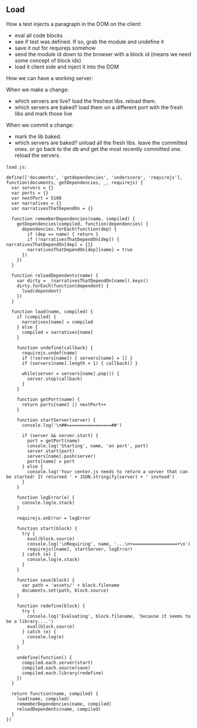 Load
----

How a test injects a paragraph in the DOM on the client:

 - eval all code blocks
 - see if test was defined. If so, grab the module and undefine it
 - save it out for requirejs somehow
 - send the module id down to the browser with a block id (means we need some concept of block ids)
 - load it client side and inject it into the DOM

How we can have a working server:

When we make a change:
 - which servers are live? load the freshest libs. reload them.
 - which servers are baked? load them on a different port with the fresh libs and mark those live

When we commit a change:
 - mark the lib baked.
 - which servers are baked? unload all the fresh libs. leave the committed ones. or go back to the db and get the most recently committed one. reload the servers.


`load.js`:


    define(['documents', 'getdependencies', 'underscore', 'requirejs'], function(documents, getDependencies, _, requirejs) {
      var servers = {}
      var ports = {}
      var nextPort = 5100
      var narratives = {}
      var narrativesThatDependOn = {}

      function rememberDependencies(name, compiled) {
        getDependencies(compiled, function(dependencies) {
          dependencies.forEach(function(dep) {
            if (dep == name) { return }
            if (!narrativesThatDependOn[dep]) { narrativesThatDependOn[dep] = {}}
            narrativesThatDependOn[dep][name] = true
          })
        })
      }

      function reloadDependents(name) {
        var dirty = _(narrativesThatDependOn[name]).keys()
        dirty.forEach(function(dependent) {
          load(dependent)
        })
      }
      
      function load(name, compiled) {
        if (compiled) {
          narratives[name] = compiled
        } else {
          compiled = narratives[name]
        }

        function undefine(callback) {
          requirejs.undef(name)
          if (!servers[name]) { servers[name] = [] }
          if (servers[name].length < 1) { callback() }
          
          while(server = servers[name].pop()) {
            server.stop(callback)
          }
        }

        function getPort(name) {
          return ports[name] || nextPort++
        }

        function startServer(server) {
          console.log('\n##=================##')

          if (server && server.start) {
            port = getPort(name)
            console.log('Starting', name, 'on port', port)
            server.start(port)
            servers[name].push(server)
            ports[name] = port
          } else {
            console.log('Your center.js needs to return a server that can be started! It returned ' + JSON.stringify(server) + ' instead')
          }
        }

        function logError(e) {
          console.log(e.stack)
        }

        requirejs.onError = logError

        function start(block) {
          try {
            eval(block.source)
            console.log('\nRequiring', name, '...\n+=================+\n')
            requirejs([name], startServer, logError)
          } catch (e) {
            console.log(e.stack)
          }
        }

        function save(block) {
          var path = 'assets/' + block.filename
          documents.set(path, block.source)
        }

        function redefine(block) {
          try {
            console.log('Evaluating', block.filename, 'because it seems to be a library....')
            eval(block.source)
          } catch (e) {
            console.log(e)
          }
        }

        undefine(function() {
          compiled.each.server(start)
          compiled.each.source(save)
          compiled.each.library(redefine)
        })
      }

      return function(name, compiled) {
        load(name, compiled)
        rememberDependencies(name, compiled)
        reloadDependents(name, compiled)
      }
    })
